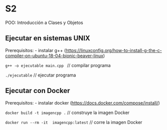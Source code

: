 # S2
POO: Introducción a Clases y Objetos

## Ejecutar en sistemas UNIX

Prerequisitos:
    - instalar g++ (https://linuxconfig.org/how-to-install-g-the-c-compiler-on-ubuntu-18-04-bionic-beaver-linux)
    
``
g++ -o ejecutable main.cpp 
`` // compilar programa

``
./ejecutable
``  // ejecutar programa

## Ejecutar con Docker

Prerequisitos:
    - instalar docker (https://docs.docker.com/compose/install/)
    
``
docker build -t imagencpp .
`` // construye la imagen Docker

``
docker run --rm -it  imagencpp:latest
`` // corre la imagen Docker
